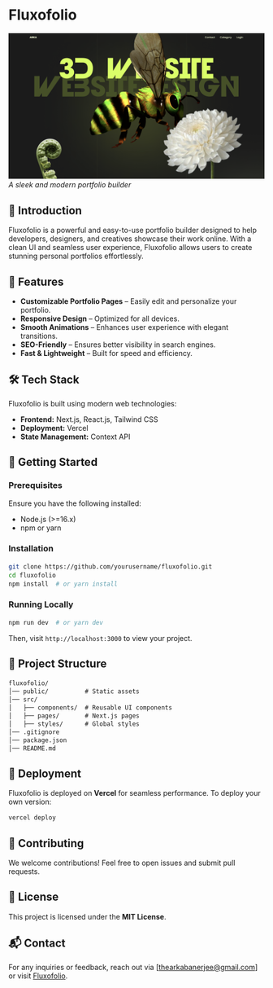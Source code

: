 # Fluxofolio

![Fluxofolio Screenshot](img/demo.png)  
*A sleek and modern portfolio builder*

## 🚀 Introduction
Fluxofolio is a powerful and easy-to-use portfolio builder designed to help developers, designers, and creatives showcase their work online. With a clean UI and seamless user experience, Fluxofolio allows users to create stunning personal portfolios effortlessly.

## 🌟 Features
- **Customizable Portfolio Pages** – Easily edit and personalize your portfolio.
- **Responsive Design** – Optimized for all devices.
- **Smooth Animations** – Enhances user experience with elegant transitions.
- **SEO-Friendly** – Ensures better visibility in search engines.
- **Fast & Lightweight** – Built for speed and efficiency.

## 🛠️ Tech Stack
Fluxofolio is built using modern web technologies:
- **Frontend:** Next.js, React.js, Tailwind CSS
- **Deployment:** Vercel
- **State Management:** Context API

## 🚀 Getting Started

### Prerequisites
Ensure you have the following installed:
- Node.js (>=16.x)
- npm or yarn

### Installation
```sh
git clone https://github.com/yourusername/fluxofolio.git
cd fluxofolio
npm install  # or yarn install
```

### Running Locally
```sh
npm run dev  # or yarn dev
```
Then, visit `http://localhost:3000` to view your project.

## 📂 Project Structure
```
fluxofolio/
│── public/          # Static assets
│── src/
│   ├── components/  # Reusable UI components
│   ├── pages/       # Next.js pages
│   ├── styles/      # Global styles
│── .gitignore
│── package.json
│── README.md
```

## 📌 Deployment
Fluxofolio is deployed on **Vercel** for seamless performance. To deploy your own version:
```sh
vercel deploy
```

## 🤝 Contributing
We welcome contributions! Feel free to open issues and submit pull requests.

## 📄 License
This project is licensed under the **MIT License**.

## 📬 Contact
For any inquiries or feedback, reach out via [thearkabanerjee@gmail.com] or visit [Fluxofolio](https://fluxofolio.vercel.app/).


